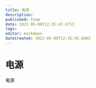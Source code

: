 ```yaml
---
title: 电源
description: 
published: true
date: 2022-05-08T12:35:47.671Z
tags: 
editor: markdown
dateCreated: 2022-05-08T12:35:45.660Z
---
```


# 电源
电源